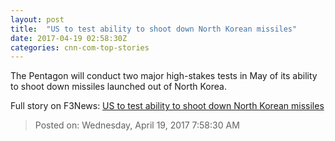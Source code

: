```yaml
---
layout: post
title:  "US to test ability to shoot down North Korean missiles"
date: 2017-04-19 02:58:30Z
categories: cnn-com-top-stories
---
```


The Pentagon will conduct two major high-stakes tests in May of its ability to shoot down missiles launched out of North Korea.


Full story on F3News: [US to test ability to shoot down North Korean missiles](http://www.f3nws.com/n/njHEeB)

> Posted on: Wednesday, April 19, 2017 7:58:30 AM
